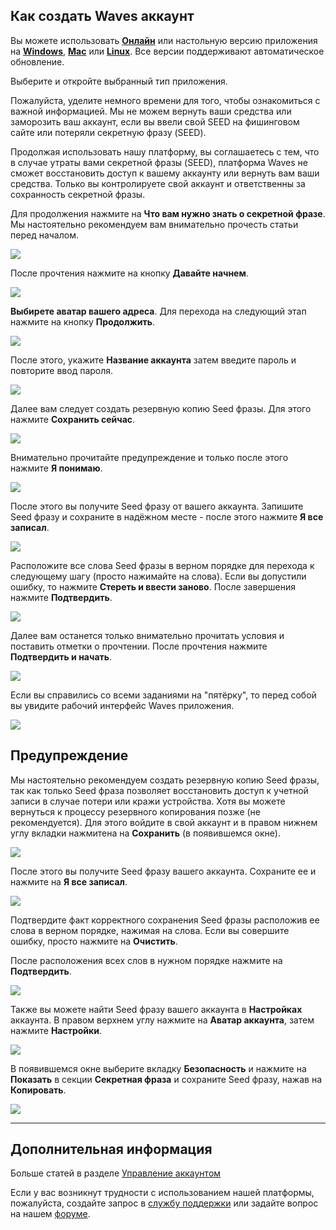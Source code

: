 ## Как создать Waves аккаунт

Вы можете использовать [**Онлайн**](https://client.wavesplatform.com) или настольную версию приложения на [**Windows**](https://wavesplatform.com/files/WavesClient-win.zip), [**Mac**](https://wavesplatform.com/files/WavesClient-mac.dmg) или [**Linux**](https://wavesplatform.com/files/WavesClient-linux.deb). Все версии поддерживают автоматическое обновление.

Выберите и откройте выбранный тип приложения.

Пожалуйста, уделите немного времени для того, чтобы ознакомиться с важной информацией.
Мы не можем вернуть ваши средства или заморозить ваш аккаунт, если вы ввели свой SEED на фишинговом сайте или потеряли секретную фразу (SEED).

Продолжая использовать нашу платформу, вы соглашаетесь с тем, что в случае утраты вами секретной фразы (SEED), платформа Waves не сможет восстановить доступ к вашему аккаунту или вернуть вам ваши средства. Только вы контролируете свой аккаунт и ответственны за сохранность секретной фразы.

Для продолжения нажмите на **Что вам нужно знать о секретной фразе**. Мы настоятельно рекомендуем вам внимательно прочесть статьи перед началом.

![](/_assets/account_creation_001.png)

После прочтения нажмите на кнопку **Давайте начнем**.

![](/_assets/account_creation_01.png)

**Выбирете аватар вашего адреса**.
Для перехода на следующий этап нажмите на кнопку **Продолжить**.

![](/_assets/account_creation_02.png)

После этого, укажите **Название аккаунта** затем введите пароль и повторите ввод пароля.

![](/_assets/account_creation_03.png)

Далее вам следует создать резервную копию Seed фразы.
Для этого нажмите **Сохранить сейчас**.

![](/_assets/account_creation_04.png)

Внимательно прочитайте предупреждение и только после этого нажмите **Я понимаю**.

![](/_assets/account_creation_05.png)

После этого вы получите Seed фразу от вашего аккаунта.
Запишите Seed фразу и сохраните в надёжном месте - после этого нажмите **Я все записал**.

![](/_assets/account_creation_06.png)

Расположите все слова Seed фразы в верном порядке для перехода к следующему шагу (просто нажимайте на слова).
Если вы допустили ошибку, то нажмите **Стереть и ввести заново**.
После завершения нажмите **Подтвердить**.

![](/_assets/account_creation_07.png)

Далее вам останется только внимательно прочитать условия и поставить отметки о прочтении.
После прочтения нажмите **Подтвердить и начать**.

![](/_assets/account_creation_08.png)

Если вы справились со всеми заданиями на "пятёрку", то перед собой вы увидите рабочий интерфейс Waves приложения.

![](/_assets/account_creation_09.png)

## Предупреждение

Мы настоятельно рекомендуем создать резервную копию Seed фразы, так как только Seed фраза позволяет восстановить доступ к учетной записи в случае потери или кражи устройства. Хотя вы можете вернуться к процессу резервного копирования позже (не рекомендуется).
Для этого войдите в свой аккаунт и в правом нижнем углу вкладки нажмитена на **Сохранить** (в появившемся окне).

![](/_assets/backup_01.png)

После этого вы получите Seed фразу вашего аккаунта. Сохраните ее и нажмите на **Я все записал**.

![](/_assets/account_creation_05.png)

Подтвердите факт корректного сохранения Seed фразы расположив ее слова в верном порядке, нажимая на слова.
Если вы совершите ошибку, просто нажмите на **Очистить**.

После расположения всех слов в нужном порядке нажмите на **Подтвердить**.

![](/_assets/account_creation_06.png)

Также вы можете найти Seed фразу вашего аккаунта в **Настройках** аккаунта. В правом верхнем углу нажмите на **Аватар аккаунта**, затем нажмите **Настройки**.

![](/_assets/advanced_features_001.png)

В появившемся окне выберите вкладку **Безопасность** и нажмите на **Показать** в секции **Секретная фраза** и сохраните Seed фразу, нажав на **Копировать**.

![](/_assets/backup_02.png)

___

## Дополнительная информация

Больше статей в разделе [Управление аккаунтом](/waves-client/account-management.md)

Если у вас возникнут трудности с использованием нашей платформы, пожалуйста, создайте запрос в [службу поддержки](https://support.wavesplatform.com/) или задайте вопрос на нашем [форуме](https://forum.wavesplatform.com/).

